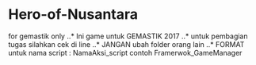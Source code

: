 # Hero-of-Nusantara
for gemastik only
..* Ini game untuk GEMASTIK 2017
..* untuk pembagian tugas silahkan cek di line
..* JANGAN ubah folder orang lain
..* FORMAT untuk nama script : NamaAksi_script contoh Framerwok_GameManager
